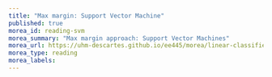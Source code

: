 ```yaml
---
title: "Max margin: Support Vector Machine"
published: true
morea_id: reading-svm
morea_summary: "Max margin approach: Support Vector Machines"
morea_url: https://uhm-descartes.github.io/ee445/morea/linear-classifiers/svm.pdf
morea_type: reading
morea_labels:
---
```


